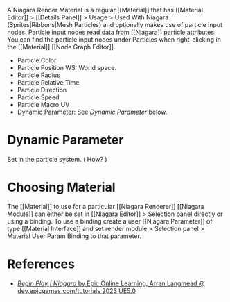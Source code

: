 A Niagara Render Material is a regular [[Material]] that has [[Material Editor]] > [[Details Panel]] > Usage > Used With Niagara (Sprites|Ribbons|Mesh Particles) and optionally makes use of particle input nodes.
Particle input nodes read data from [[Niagara]] particle attributes.
You can find the particle input nodes under Particles when right-clicking in the [[Material]] [[Node Graph Editor]].


- Particle Color
- Particle Position WS: World space.
- Particle Radius
- Particle Relative Time
- Particle Direction
- Particle Speed
- Particle Macro UV
- Dynamic Parameter: See _Dynamic Parameter_ below.


# Dynamic Parameter

Set in the particle system.
(
How?
)

# Choosing Material

The [[Material]] to use for a particular [[Niagara Renderer]] [[Niagara Module]] can either be set in [[Niagara Editor]] > Selection panel directly or using a binding.
To use a binding create a user [[Niagara Parameter]] of type [[Material Interface]] and set render module > Selection panel > Material User Param Binding to that parameter.

# References

- [_Begin Play | Niagara_ by Epic Online Learning, Arran Langmead @ dev.epicgames.com/tutorials 2023 UE5.0](https://dev.epicgames.com/community/learning/tutorials/j9YO/unreal-engine-begin-play-niagara)
